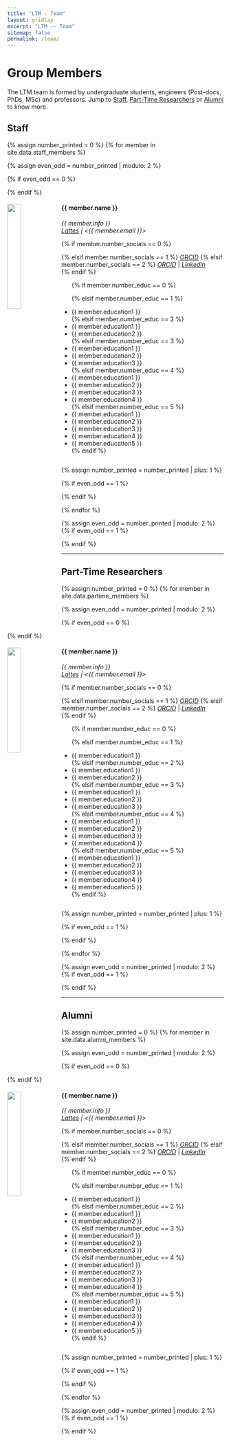 ```yaml
---
title: "LTM - Team"
layout: gridlay
excerpt: "LTM -- Team"
sitemap: false
permalink: /team/
---
```


# Group Members
The LTM team is formed by undergraduate students, engineers (Post-docs, PhDs, MSc) and professors. Jump to [Staff](#staff), [Part-Time Researchers](#part-time-researchers) or [Alumni](#alumni) to know more.

## Staff
{% assign number_printed = 0 %}
{% for member in site.data.staff_members %}

{% assign even_odd = number_printed | modulo: 2 %}

{% if even_odd == 0 %}
<div class="row">
{% endif %}

<div class="col-sm-6 clearfix">
  <img src="{{ site.url }}{{ site.baseurl }}/images/ltm_team/{{ member.photo }}" class="img-responsive" width="25%" style="float: left" />
  <h4>{{ member.name }}</h4>
  <i>
    {{ member.info }} <br>
    <a href="{{ member.lattes }}">Lattes</a> | <{{ member.email }}> <br>
  </i>
  <ul>
  {% if member.number_socials == 0 %}
     
  {% elsif member.number_socials == 1 %}
    <i><a href="{{ member.orcid }}">ORCID</a></i>
  {% elsif member.number_socials == 2 %}
    <i><a href="{{ member.orcid }}">ORCID</a></i> | <i><a href="{{ member.linkedin }}">LinkedIn</a></i> <br>
  {% endif %}
  </ul>
  <ul style="overflow: hidden">
  {% if member.number_educ == 0 %}
  
  {% elsif member.number_educ == 1 %}
    <li> {{ member.education1 }} </li>
  {% elsif member.number_educ == 2 %}
    <li> {{ member.education1 }} </li>
    <li> {{ member.education2 }} </li>
  {% elsif member.number_educ == 3 %}
    <li> {{ member.education1 }} </li>
    <li> {{ member.education2 }} </li>
    <li> {{ member.education3 }} </li>
  {% elsif member.number_educ == 4 %}
    <li> {{ member.education1 }} </li>
    <li> {{ member.education2 }} </li>
    <li> {{ member.education3 }} </li>
    <li> {{ member.education4 }} </li>
  {% elsif member.number_educ == 5 %}
    <li> {{ member.education1 }} </li>
    <li> {{ member.education2 }} </li>
    <li> {{ member.education3 }} </li>
    <li> {{ member.education4 }} </li>
    <li> {{ member.education5 }} </li>
  {% endif %}
  </ul>
</div>

{% assign number_printed = number_printed | plus: 1 %}

{% if even_odd == 1 %}
</div>
{% endif %}

{% endfor %}

{% assign even_odd = number_printed | modulo: 2 %}
{% if even_odd == 1 %}
</div>
{% endif %}


---
## Part-Time Researchers
{% assign number_printed = 0 %}
{% for member in site.data.partime_members %}

{% assign even_odd = number_printed | modulo: 2 %}

{% if even_odd == 0 %}
<div class="row">
{% endif %}

<div class="col-sm-6 clearfix">
  <img src="{{ site.url }}{{ site.baseurl }}/images/ltm_team/{{ member.photo }}" class="img-responsive" width="25%" style="float: left" />
  <h4>{{ member.name }}</h4>
  <i>
    {{ member.info }} <br>
    <a href="{{ member.lattes }}">Lattes</a> | <{{ member.email }}> <br>
  </i>
  <ul>
  {% if member.number_socials == 0 %}
     
  {% elsif member.number_socials == 1 %}
    <i><a href="{{ member.orcid }}">ORCID</a></i>
  {% elsif member.number_socials == 2 %}
    <i><a href="{{ member.orcid }}">ORCID</a></i> | <i><a href="{{ member.linkedin }}">LinkedIn</a></i> <br>
  {% endif %}
  </ul>
  <ul style="overflow: hidden">
  {% if member.number_educ == 0 %}
  
  {% elsif member.number_educ == 1 %}
    <li> {{ member.education1 }} </li>
  {% elsif member.number_educ == 2 %}
    <li> {{ member.education1 }} </li>
    <li> {{ member.education2 }} </li>
  {% elsif member.number_educ == 3 %}
    <li> {{ member.education1 }} </li>
    <li> {{ member.education2 }} </li>
    <li> {{ member.education3 }} </li>
  {% elsif member.number_educ == 4 %}
    <li> {{ member.education1 }} </li>
    <li> {{ member.education2 }} </li>
    <li> {{ member.education3 }} </li>
    <li> {{ member.education4 }} </li>
  {% elsif member.number_educ == 5 %}
    <li> {{ member.education1 }} </li>
    <li> {{ member.education2 }} </li>
    <li> {{ member.education3 }} </li>
    <li> {{ member.education4 }} </li>
    <li> {{ member.education5 }} </li>
  {% endif %}
  </ul>

</div>

{% assign number_printed = number_printed | plus: 1 %}

{% if even_odd == 1 %}
</div>
{% endif %}

{% endfor %}

{% assign even_odd = number_printed | modulo: 2 %}
{% if even_odd == 1 %}
</div>
{% endif %}



---
## Alumni
{% assign number_printed = 0 %}
{% for member in site.data.alumni_members %}

{% assign even_odd = number_printed | modulo: 2 %}

{% if even_odd == 0 %}
<div class="row">
{% endif %}

<div class="col-sm-6 clearfix">
  <img src="{{ site.url }}{{ site.baseurl }}/images/ltm_team/{{ member.photo }}" class="img-responsive" width="25%" style="float: left" />
  <h4>{{ member.name }}</h4>
  <i>
    {{ member.info }} <br>
    <a href="{{ member.lattes }}">Lattes</a> | <{{ member.email }}> <br>
  </i>
  <ul>
  {% if member.number_socials == 0 %}
     
  {% elsif member.number_socials == 1 %}
    <i><a href="{{ member.orcid }}">ORCID</a></i>
  {% elsif member.number_socials == 2 %}
    <i><a href="{{ member.orcid }}">ORCID</a></i> | <i><a href="{{ member.linkedin }}">LinkedIn</a></i> <br>
  {% endif %}
  </ul>
  <ul style="overflow: hidden">
  {% if member.number_educ == 0 %}
  
  {% elsif member.number_educ == 1 %}
    <li> {{ member.education1 }} </li>
  {% elsif member.number_educ == 2 %}
    <li> {{ member.education1 }} </li>
    <li> {{ member.education2 }} </li>
  {% elsif member.number_educ == 3 %}
    <li> {{ member.education1 }} </li>
    <li> {{ member.education2 }} </li>
    <li> {{ member.education3 }} </li>
  {% elsif member.number_educ == 4 %}
    <li> {{ member.education1 }} </li>
    <li> {{ member.education2 }} </li>
    <li> {{ member.education3 }} </li>
    <li> {{ member.education4 }} </li>
  {% elsif member.number_educ == 5 %}
    <li> {{ member.education1 }} </li>
    <li> {{ member.education2 }} </li>
    <li> {{ member.education3 }} </li>
    <li> {{ member.education4 }} </li>
    <li> {{ member.education5 }} </li>
  {% endif %}
  </ul>
</div>

{% assign number_printed = number_printed | plus: 1 %}

{% if even_odd == 1 %}
</div>
{% endif %}

{% endfor %}

{% assign even_odd = number_printed | modulo: 2 %}
{% if even_odd == 1 %}
</div>
{% endif %}
